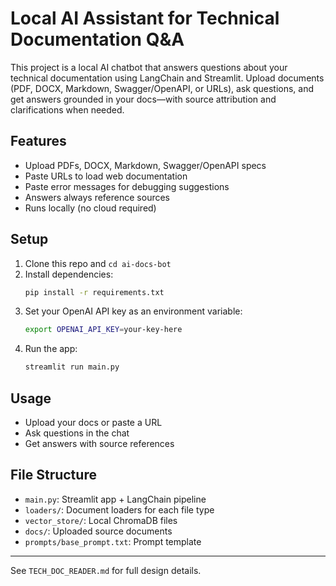 # Local AI Assistant for Technical Documentation Q&A

This project is a local AI chatbot that answers questions about your technical documentation using LangChain and Streamlit. Upload documents (PDF, DOCX, Markdown, Swagger/OpenAPI, or URLs), ask questions, and get answers grounded in your docs—with source attribution and clarifications when needed.

## Features
- Upload PDFs, DOCX, Markdown, Swagger/OpenAPI specs
- Paste URLs to load web documentation
- Paste error messages for debugging suggestions
- Answers always reference sources
- Runs locally (no cloud required)

## Setup
1. Clone this repo and `cd ai-docs-bot`
2. Install dependencies:
   ```bash
   pip install -r requirements.txt
   ```
3. Set your OpenAI API key as an environment variable:
   ```bash
   export OPENAI_API_KEY=your-key-here
   ```
4. Run the app:
   ```bash
   streamlit run main.py
   ```

## Usage
- Upload your docs or paste a URL
- Ask questions in the chat
- Get answers with source references

## File Structure
- `main.py`: Streamlit app + LangChain pipeline
- `loaders/`: Document loaders for each file type
- `vector_store/`: Local ChromaDB files
- `docs/`: Uploaded source documents
- `prompts/base_prompt.txt`: Prompt template

---
See `TECH_DOC_READER.md` for full design details. 